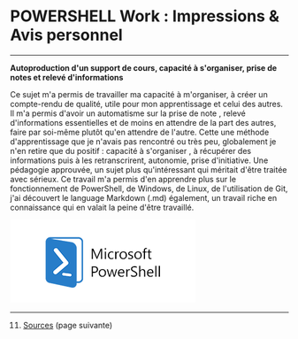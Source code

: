 # POWERSHELL Work : Impressions & Avis personnel
---

**Autoproduction d'un support de cours, capacité à s'organiser, prise de notes et relevé d'informations**

Ce sujet m'a permis de travailler ma capacité à m'organiser, à créer un compte-rendu de qualité, utile pour mon apprentissage et celui des autres. Il m'a permis d'avoir un automatisme sur la prise de note , relevé d'informations essentielles et de moins en attendre de la part des autres, faire par soi-même plutôt qu'en attendre de l'autre. Cette une méthode d'apprentissage que je n'avais pas rencontré ou très peu, globalement je n'en retire que du positif : capacité à s'organiser , à récupérer des informations puis à les retranscrirent, autonomie, prise d'initiative. Une pédagogie approuvée, un sujet plus qu'intéressant qui méritait d'être traitée avec sérieux. Ce travail m'a permis d'en apprendre plus sur le fonctionnement de PowerShell, de Windows, de Linux, de l'utilisation de Git, j'ai découvert le language Markdown (.md) également, un travail riche en connaissance qui en valait la peine d'être travaillé.


![](Images/Powershell.png)

---
11.   [Sources](https://github.com/Anescoo/Linux/blob/main/Source.md) (page suivante) 
